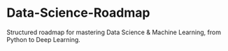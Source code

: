 # Data-Science-Roadmap
Structured roadmap for mastering Data Science &amp; Machine Learning, from Python to Deep Learning.
